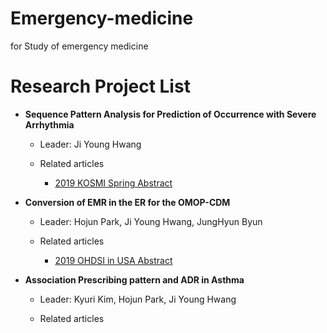 # Emergency-medicine
for Study of emergency medicine

# Research Project List
- **Sequence Pattern Analysis for Prediction of Occurrence with Severe Arrhythmia**

  * Leader: Ji Young Hwang

  * Related articles

    * [2019 KOSMI Spring Abstract](https://github.com/ABMI/ABMI/blob/master/Academy/KOSMI2019Spring/Abstracts/%ED%99%A9%EC%A7%80%EC%98%81_Prediction%20of%20Occurrence%20with%20Severe%20Arrhythmia.pdf)

- **Conversion of EMR in the ER for the OMOP-CDM**

  * Leader: Hojun Park, Ji Young Hwang, JungHyun Byun

  * Related articles
    * [2019 OHDSI in USA Abstract](https://github.com/ABMI/ABMI/blob/master/Academy/OHDSI2019/Abstracts/Hojun%20Park_Conversion%20of%20EMR%20in%20the%20ER%20for%20the%20OMOP-CDM%20in%20South%20Korea_2019symposium.pdf)

- **Association Prescribing pattern and ADR in Asthma**

  * Leader: Kyuri Kim, Hojun Park, Ji Young Hwang 

  * Related articles
